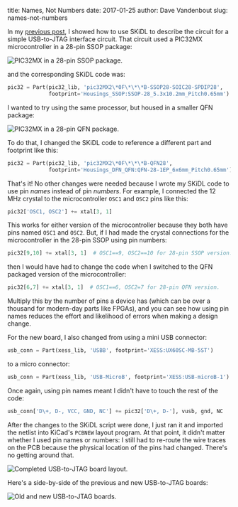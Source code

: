 title: Names, Not Numbers
date: 2017-01-25
author: Dave Vandenbout
slug: names-not-numbers

In my [previous post]({filename}/posts/2017-01-19-building-a-usb-to-jtag-interface-using-skidl.markdown),
I showed how to use SKiDL to describe the circuit for a simple USB-to-JTAG
interface circuit.
That circuit used a PIC32MX microcontroller in a 28-pin SSOP package:

![PIC32MX in a 28-pin SSOP package.](images/names-not-numbers/pic32mx-ssop28.png)

and the corresponding SKiDL code was: 

``` py
pic32 = Part(pic32_lib, 'pic32MX2\*0F\*\*\*B-SSOP28-SOIC28-SPDIP28',
             footprint='Housings_SSOP:SSOP-28_5.3x10.2mm_Pitch0.65mm')
```

I wanted to try using the same processor, but housed in a smaller QFN package:

![PIC32MX in a 28-pin QFN package.](images/names-not-numbers/pic32mx-qfn28.png)

To do that, I changed the SKiDL code to reference a different part and footprint like this:

``` py
pic32 = Part(pic32_lib, 'pic32MX2\*0F\*\*\*B-QFN28',
             footprint='Housings_DFN_QFN:QFN-28-1EP_6x6mm_Pitch0.65mm')
```

That's it! No other changes were needed because I wrote my SKiDL code to use
pin *names* instead of pin *numbers*.
For example, I connected the 12 MHz crystal to the microcontroller `OSC1` and `OSC2`
pins like this:

``` py
pic32['OSC1, OSC2'] += xtal[3, 1]
```

This works for either version of the microcontroller because they both have
pins named `OSC1` and `OSC2`.
But, if I had made the crystal connections for the microcontroller in the 28-pin SSOP
using pin numbers:

``` py
pic32[9,10] += xtal[3, 1]  # OSC1==9, OSC2==10 for 28-pin SSOP version.
```

then I would have had to change the code when I switched to the QFN packaged version
of the microcontroller:

``` py
pic32[6,7] += xtal[3, 1]  # OSC1==6, OSC2=7 for 28-pin QFN version.
```

Multiply this by the number of pins a device has (which can be over a thousand
for modern-day parts like FPGAs), and you can see how using pin names
reduces the effort and likelihood of errors when making a
design change.

For the new board, I also changed from using a mini USB connector:

``` py
usb_conn = Part(xess_lib, 'USBB', footprint='XESS:UX60SC-MB-5ST')
```

to a micro connector:

``` py
usb_conn = Part(xess_lib, 'USB-MicroB', footprint='XESS:USB-microB-1')
```

Once again, using pin names meant I didn't have to touch the rest of the code:

``` py
usb_conn['D\+, D-, VCC, GND, NC'] += pic32['D\+, D-'], vusb, gnd, NC
```

After the changes to the SKiDL script were done, I just ran it and imported the
netlist into KiCad's `PCBNEW` layout program.
At that point, it didn't matter whether I used pin names or numbers: I still had
to re-route the wire traces on the PCB because the physical location
of the pins had changed. There's no getting around that.

![Completed USB-to-JTAG board layout.](images/names-not-numbers/pcbnew-routed.png)

Here's a side-by-side of the previous and new USB-to-JTAG boards:

![Old and new USB-to-JTAG boards.](images/names-not-numbers/old-and-new-boards.jpg)

